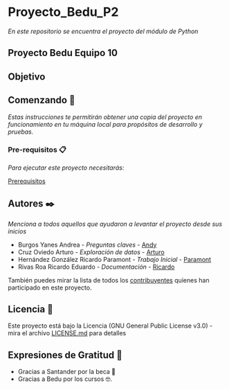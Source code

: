 # Proyecto_Bedu_P2
_En este repositorio se encuentra el proyecto del módulo de Python_


## Proyecto Bedu Equipo 10 

## Objetivo

## Comenzando 🚀

_Estas instrucciones te permitirán obtener una copia del proyecto en funcionamiento en tu máquina local para propósitos de desarrollo y pruebas._

### Pre-requisitos 📋

_Para ejecutar este proyecto necesitarás:_

[Prerequisitos](https://github.com/Arturoviedo/Proyecto_Bedu_P2/blob/main/requirements.txt)


## Autores ✒️

_Menciona a todos aquellos que ayudaron a levantar el proyecto desde sus inicios_

- Burgos Yanes Andrea - *Preguntas claves* - [Andy](https://github.com/andrea-burgs)
- Cruz Oviedo Arturo - *Exploración de datos* - [Arturo](https://github.com/Arturoviedo)
- Hernández González Ricardo Paramont - *Trabajo Inicial* - [Paramont](https://github.com/ParamontHdzGlz)
- Rivas Roa Ricardo Eduardo - *Documentación* - [Ricardo](https://github.com/RicardoRivasish)

También puedes mirar la lista de todos los [contribuyentes](https://github.com/Arturoviedo/Proyecto_Bedu_P2/graphs/contributors) quíenes han participado en este proyecto. 

## Licencia 📄

Este proyecto está bajo la Licencia (GNU General Public License v3.0) - mira el archivo [LICENSE.md](https://github.com/Arturoviedo/Proyecto_Bedu_P2/blob/main/README.md) para detalles

## Expresiones de Gratitud 🎁

* Gracias a Santander por la beca 📢
* Gracias a Bedu por los cursos 🤓.
